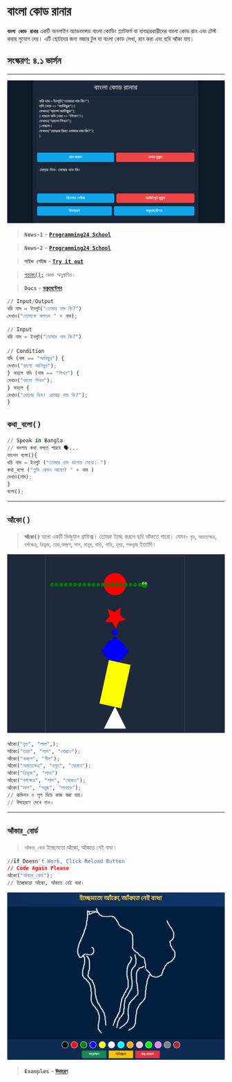 # বাংলা কোড রানার
**`বাংলা কোড রানার`** একটি অনলাইন অ্যাডভান্সড বাংলা কোডিং প্ল্যাটফর্ম যা ব্যবহারকারীদের বাংলা কোড রান এবং টেস্ট করার সুযোগ দেয়। এটি ছোটদের জন্য মজার টুল যা বাংলা কোড লেখা, রান করা এবং ছবি আঁকা যায়।
## সংস্করণ: ৪.১ ভার্সন
---

<img src="bncoderun.PNG" >


> **```News-1```** - [**```Programming24 School```**](https://programming24.school.blog/%e0%a6%ac%e0%a6%be%e0%a6%82%e0%a6%b2%e0%a6%be-%e0%a6%aa%e0%a7%8d%e0%a6%b0%e0%a7%8b%e0%a6%97%e0%a7%8d%e0%a6%b0%e0%a6%be%e0%a6%ae%e0%a6%bf%e0%a6%82-%e0%a6%ad%e0%a6%be%e0%a6%b7%e0%a6%be/)

> **```News-2```** - [**```Programming24 School```**](https://programming24.school.blog/2025/08/26/bangla-code-runner-version-4-1-released/)

> **```লাইভ পেইজ```** -
[**```Try it out```**](https://anisurrahmanju.github.io/bangla-code-runner/)

> [```পতাকা();```](https://github.com/ikrum/potaka) ```থেকে অনুপ্রাণিত।```

>  **```Docs```** -
[**```ডকুমেন্টেশন```**](docs/ডকুমেন্টেশন.md)

```py
// Input/Output
ধরি নাম = ইনপুট("তোমার নাম কি?")
দেখাও("তোমাকে স্বাগতম " + নাম);
```
```py
// Input
ধরি নাম = ইনপুট("তোমার নাম কি?")

// Condition
যদি (নাম == "আনিছুর") {
দেখাও("হ্যালো আনিছুর");
} নাহলে যদি (নাম == "লিখন") {
দেখাও("হ্যালো লিখন");
} নাহলে {
দেখাও("ঘোড়ার ডিম! তোমার নাম কি?");
}
```
## `কথা_বলো() `
```py
// Speak in Bangla
// বাংলায় কথা বলতে পারবে 🗣️...
ফাংশন বলো(){
ধরি নাম = ইনপুট ("তোমার নাম বাংলায় লেখো: ")
কথা_বলো ("তুমি কেমন আছো? " + নাম )
দেখাও(নাম);
}
বলো();
```
---
## `আঁকো()`
> **`আঁকো()`** হলো একটি ভিজুয়াল গ্রাফিক্স। তোমরা ইচ্ছে করলে ছবি আঁকতে পারো। যেমন- `বৃত্ত`, `আয়তক্ষেত্র`, `বর্গক্ষেত্র`, `ত্রিভুজ`, `তারা`,`কচ্ছপ`, `সাপ`, `মানুষ`, `বাড়ি`, `গাড়ি`, `হৃদয়`, `পঞ্চভুজ` ইত্যাদি।
 
<img src="visual_output.jpg">


```py
আঁকো("বৃত্ত", "লাল",);
আঁকো("তারা", "লাল", "ঘোরাও");
আঁকো("কচ্ছপ", "নীল");
আঁকো("আয়তক্ষেত্র", "হলুদ", "ঘোরাও");
আঁকো("ত্রিভুজ", "সাদা")
আঁকো("বর্গক্ষেত্র", "লাল", "ঘোরাও");
আঁকো("সাপ", "সবুজ", "লাফাও");
// কন্ডিশন ও লুপ দিয়ে কাজ করা যায়।
// উদাহরণে দেখে নাও।
```
---
## `আঁকার_বোর্ড`

> `আঁকার_বোর্ড` ইচ্ছেমতো আঁকো, আঁকতে নেই বাধা।

```py
//if Doesn't Work, Click Reload Button
// Code Again Please
আঁকো("আঁকার_বোর্ড");
// ইচ্ছেমতো আঁকো, আঁকতে নেই বাধা।
```

<img src="drawing.jpg" >


>**```Examples```** - [**```উদাহরণ```**](https://github.com/AnisurRahmanJU/bangla-code-runner/tree/main/examples)

